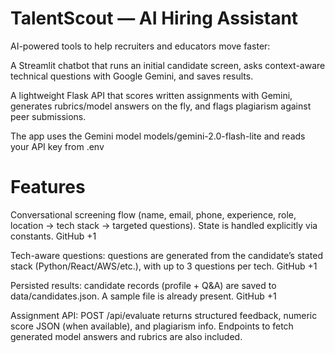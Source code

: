 # TalentScout — AI Hiring Assistant 

AI-powered tools to help recruiters and educators move faster:

A Streamlit chatbot that runs an initial candidate screen, asks context-aware technical questions with Google Gemini, and saves results.

A lightweight Flask API that scores written assignments with Gemini, generates rubrics/model answers on the fly, and flags plagiarism against peer submissions.

The app uses the Gemini model models/gemini-2.0-flash-lite and reads your API key from .env

# Features

Conversational screening flow (name, email, phone, experience, role, location → tech stack → targeted questions). State is handled explicitly via constants. 
GitHub
+1

Tech-aware questions: questions are generated from the candidate’s stated stack (Python/React/AWS/etc.), with up to 3 questions per tech. 
GitHub
+1

Persisted results: candidate records (profile + Q&A) are saved to data/candidates.json. A sample file is already present. 
GitHub
+1

Assignment API: POST /api/evaluate returns structured feedback, numeric score JSON (when available), and plagiarism info. Endpoints to fetch generated model answers and rubrics are also included.
